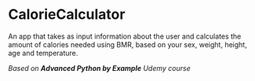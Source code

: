 # CalorieCalculator

An app that takes as input information about the user and calculates the amount of calories needed using BMR, 
based on your sex, weight, height, age and temperature.

*Based on **Advanced Python by Example** Udemy course*
